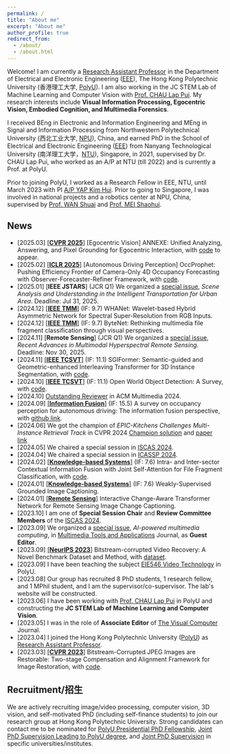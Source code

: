 ```yaml
---
permalink: /
title: "About me"
excerpt: "About me"
author_profile: true
redirect_from: 
  - /about/
  - /about.html
---
```


Welcome! I am currently a [Research Assistant Professor](https://research.polyu.edu.hk/en/persons/yi-wang-3) in the Department of Electrical and Electronic Engineering ([EEE](https://www.polyu.edu.hk/eie/)), The Hong Kong Polytechnic University (香港理工大学, [PolyU](https://www.polyu.edu.hk/)). I am also working in the JC STEM Lab of Machine Learning and Computer Vision with [Prof. CHAU Lap Pui](https://www.polyu.edu.hk/eee/people/academic-staff-and-teaching-staff/prof-chau-lap-pui/). My research interests include __Visual Information Processing, Egocentric Vision, Embodied Cognition, and Multimedia Forensics__.

I received BEng in Electronic and Information Engineering and MEng in Signal and Information Processing from Northwestern Polytechnical University (西北工业大学, [NPU](https://en.nwpu.edu.cn/)), China, and earned PhD in the School of Electrical and Electronic Engineering ([EEE](https://www.ntu.edu.sg/eee/)) from Nanyang Technological University (南洋理工大学，[NTU](https://www.ntu.edu.sg/)), Singapore, in 2021, supervised by Dr. CHAU Lap Pui, who worked as an A/P at NTU (till 2022) and is currently a Prof. at PolyU.

Prior to joining PolyU, I worked as a Research Fellow in EEE, NTU, until March 2023 with PI [A/P YAP Kim Hui](https://dr.ntu.edu.sg/cris/rp/rp01044). Prior to going to Singapore, I was involved in national projects and a robotics center at NPU, China, supervised by [Prof. WAN Shuai](https://teacher.nwpu.edu.cn/en/wanshuai.html) and [Prof. MEI Shaohui](https://teacher.nwpu.edu.cn/en/meishaohui.html).


## News
* [2025.03] [\[__CVPR 2025__\]](https://arxiv.org/abs/2504.01472) [Egocentric Vision] ANNEXE: Unified Analyzing, Answering, and Pixel Grounding for Egocentric Interaction, with [code](https://yuggiehk.github.io/annexe/) to appear.
* [2025.02] [\[__ICLR 2025__\]](https://arxiv.org/abs/2502.15180) [Autonomous Driving Perception] OccProphet: Pushing Efficiency Frontier of Camera-Only 4D Occupancy Forecasting with Observer-Forecaster-Refiner Framework, with [code](https://github.com/JLChen-C/OccProphet).
* [2025.01] \[__IEEE JSTARS__\] (JCR Q1) We organized a [special issue](https://www.grss-ieee.org/wp-content/uploads/2024/12/cfp_Scene-Analysis-and-Understanding-in-the-Intelligent-Transportation-for-Urban-Area.pdf), *Scene Analysis and Understanding in the Intelligent Transportation for Urban Area*. Deadline: Jul 31, 2025.
* [2024.12] [\[__IEEE TMM__\]](https://ieeexplore.ieee.org/abstract/document/10812768) (IF: 9.7) WHANet: Wavelet-based Hybrid Asymmetric Network for Spectral Super-Resolution from RGB Inputs.
* [2024.12] [\[__IEEE TMM__\]](https://ieeexplore.ieee.org/abstract/document/10812851/) (IF: 9.7) ByteNet: Rethinking multimedia file fragment classification through visual perspectives.
* [2024.11] \[__Remote Sensing__\] (JCR Q1) We organized a [special issue](https://www.mdpi.com/journal/remotesensing/special_issues/49AB45KC06), *Recent Advances in Multimodal Hyperspectral Remote Sensing*. Deadline: Nov 30, 2025.
* [2024.11] [\[__IEEE TCSVT__\]](https://ieeexplore.ieee.org/document/10753065) (IF: 11.1) SGIFormer: Semantic-guided and Geometric-enhanced Interleaving Transformer for 3D Instance Segmentation, with [code](https://rayyoh.github.io/sgiformer).
* [2024.10] [\[__IEEE TCSVT__\]](https://ieeexplore.ieee.org/abstract/document/10716705) (IF: 11.1) Open World Object Detection: A Survey, with [code](https://github.com/ArminLee/OWOD_Review).
* [2024.10] [Outstanding Reviewer](https://2024.acmmm.org/outstanding-ac-reviewer) in ACM Multimedia 2024.
* [2024.09] [\[__Information Fusion__\]](https://www.sciencedirect.com/science/article/abs/pii/S1566253524004494) (IF: 15.5) A survey on occupancy perception for autonomous driving: The information fusion perspective, with [github link](https://github.com/HuaiyuanXu/3D-Occupancy-Perception).
* [2024.06] We got the champion of *EPIC-Kitchens Challenges Multi-Instance Retrieval Track* in CVPR 2024 [Champion solution](https://codalab.lisn.upsaclay.fr/competitions/617#results) and [paper link](https://arxiv.org/pdf/2406.12256)
* [2024.05] We chaired a special session in [ISCAS 2024](https://epapers2.org/iscas2024/ESR/session_view.php?session_id=53).
* [2024.04] We chaired a special session in [ICASSP 2024](https://cmsworkshops.com/ICASSP2024/view_session.php?SessionID=1318).
* [2024.02] [\[__Knowledge-based Systems__\]](https://authors.elsevier.com/c/1iiBw3OAb9CyZK) (IF: 7.6) Intra- and Inter-sector Contextual Information Fusion with Joint Self-Attention for File Fragment Classification, with [code](https://github.com/WangyiNTU/JSANet).
* [2024.01] [\[__Knowledge-based Systems__\]](https://www.sciencedirect.com/science/article/abs/pii/S0950705124000686) (IF: 7.6) Weakly-Supervised Grounded Image Captioning.
* [2024.01] [\[__Remote Sensing__\]](https://www.mdpi.com/2072-4292/15/23/5611) Interactive Change-Aware Transformer Network for Remote Sensing Image Change Captioning.
* [2023.10] I am one of __Special Session Chair__ and __Review Committee Members__ of the [ISCAS 2024](https://2024.ieee-iscas.org).
* [2023.09] We organized a [special issue](https://www.springer.com/journal/11042/updates/26069580), *AI-powered multimedia computing*, in [Multimedia Tools and Applications](https://www.springer.com/journal/11042) Journal, as __Guest Editor__.
* [2023.09] [\[__NeurIPS 2023__\]](https://arxiv.org/abs/2309.13890) Bitstream-corrupted Video Recovery: A Novel Benchmark Dataset and Method, with [dataset](https://github.com/LIUTIGHE/BSCV-Dataset).
* [2023.09] I have been teaching the subject [EIE546 Video Technology](https://www.polyu.edu.hk/eee/-/media/department/eee/content/study/subject-syllabi/eee-subject-syllabi/msc-subjects/2023-2024/eie546.pdf) in PolyU.
* [2023.08] Our group has recruited 8 PhD students, 1 research fellow, and 1 MPhil student, and I am the supervisor/co-supervisor. The lab's website will be constructed.
* [2023.06] I have been working with [Prof. CHAU Lap Pui](https://www.polyu.edu.hk/eie/people/academic-staff/prof-chau-lap-pui/) in PolyU and constructing the __JC STEM Lab of Machine Learning and Computer Vision__.
* [2023.05] I was in the role of __Associate Editor__ of [The Visual Computer](https://www.springer.com/journal/371) Journal.
* [2023.04] I joined the Hong Kong Polytechnic University ([PolyU](https://www.polyu.edu.hk/)) as [Research Assistant Professor](https://research.polyu.edu.hk/en/persons/yi-wang-3).
* [2023.03] [\[__CVPR 2023__\]](https://arxiv.org/abs/2304.06976) Bitstream-Corrupted JPEG Images are Restorable: Two-stage Compensation and Alignment Framework for Image Restoration, with [code](https://github.com/wenyang001/Two-ACIR).


## Recruitment/招生
We are actively recruiting image/video processing, computer vision, 3D vision, and self-motivated PhD (including self-finance students) to join our research group at Hong Kong Polytechnic University. Strong candidates can contact me to be nominated for [PolyU Presidential PhD Fellowship](https://www.polyu.edu.hk/gs/prospective-students/fellowship-scholarship-schemes/pppfs/?sc_lang=en), [Joint PhD Supervision Leading to PolyU degree](https://www.polyu.edu.hk/gs/prospective-students/collaborative-phd-programmes/joint-phd-supervision-programmes-leading-to-a-polyu-degree/), and [Joint PhD Supervision](https://www.polyu.edu.hk/gs/prospective-students/collaborative-phd-programmes/joint-phd-supervision-schemes/) in specific universities/institutes.

<!---
* [2024.11] Promote 2025 7th International Conference on Image, Video and Signal Processing, March 4-6, 2025 Kawasaki, Japan. [Call for paper](https://ivsp.net/call%20for%20papers.html).
-->

<!---
Please refer to [This Link](https://www.eie.polyu.edu.hk/~lpchau/) for the PhD. 
-->

<!---
Please refer to [This Link](https://www.eie.polyu.edu.hk/~lpchau/) for the Contact.
-->

<!---
fill [here](https://forms.office.com/r/WKHmJEaBDb) or
-->

<!---
* [2023.07] I was invited to give a talk titled __Machine Learning in Multimedia Forensics__ by [Cyber Security and Technology Crime Bureau](https://www.police.gov.hk/ppp_en/04_crime_matters/tcd/tcd.html), Hong Kong Police Force.
-->

<!-- {% include base_path %}

{% for post in site.news reversed %}
  {% include news.html %}
{% endfor %} -->

<!-- My co-authors and colleagues of the research group include  -->

<!-- I earned my PhD in Political Science from the
[University *of* North Carolina *at* Chapel Hill](https://www.unc.edu) and my
B.A. in Political Science from [Haverford College](https://www.haverford.edu).
My academic work has been [published](publications) or is forthcoming in
*International Studies Quarterly*, *Conflict Management and Peace Science*,
*Political Science Research and Methods*, and *PS: Political Science & Politics*,
among other outlets. This [research](research) explores the causes and
consequences of political violence using a broad variety of methods such as
latent variable models, geospatial analysis, and big data. While primarily
focused on civil conflict, it also examines contentious political phenomena
including terrorism and economic statecraft, and develops new measures of
institutions in international relations. I have [teaching](teaching) experience
in both quantitative methodology and international relations, and am a certified
instructor with [The Carpentries](https://carpentries.org). -->
